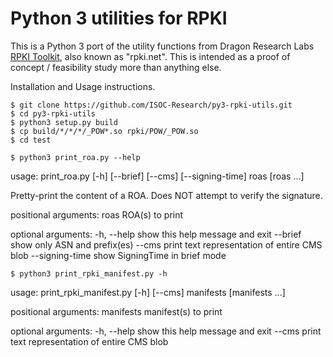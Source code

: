# Python 3 utilities for RPKI

This is a Python 3 port of the utility functions from Dragon Research Labs
[RPKI Toolkit](https://github.com/dragonresearch/rpki.net), also known as
"rpki.net".  This is intended as a proof of concept / feasibility study more
than anything else.

Installation and Usage instructions.

```shell
$ git clone https://github.com/ISOC-Research/py3-rpki-utils.git
$ cd py3-rpki-utils
$ python3 setup.py build
$ cp build/*/*/*/_POW*.so rpki/POW/_POW.so
$ cd test
```

```shell
$ python3 print_roa.py --help

```
usage: print_roa.py [-h] [--brief] [--cms] [--signing-time] roas [roas ...]

Pretty-print the content of a ROA. Does NOT attempt to verify the signature.

positional arguments:
roas ROA(s) to print

optional arguments:
-h, --help show this help message and exit
--brief show only ASN and prefix(es)
--cms print text representation of entire CMS blob
--signing-time show SigningTime in brief mode


```shell
$ python3 print_rpki_manifest.py -h

```
usage: print_rpki_manifest.py [-h] [--cms] manifests [manifests ...]

positional arguments:
manifests manifest(s) to print

optional arguments:
-h, --help show this help message and exit
--cms print text representation of entire CMS blob
